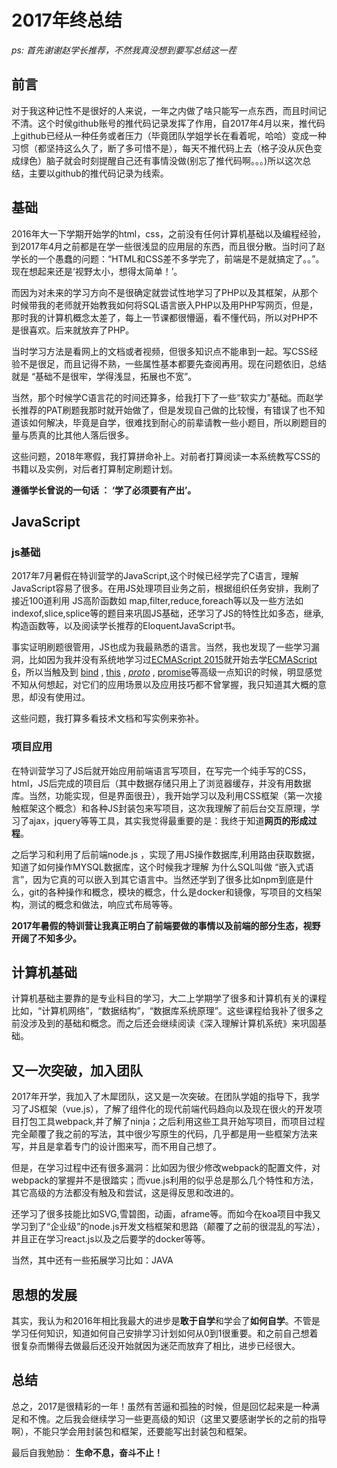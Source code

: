 #  2017年终总结

*ps: 首先谢谢赵学长推荐，不然我真没想到要写总结这一茬*

## 前言

对于我这种记性不是很好的人来说，一年之内做了啥只能写一点东西，而且时间记不清。这个时侯github账号的推代码记录发挥了作用，自2017年4月以来，推代码上github已经从一种任务或者压力（毕竟团队学姐学长在看着呢，哈哈）变成一种习惯（都坚持这么久了，断了多可惜不是），每天不推代码上去（格子没从灰色变成绿色）脑子就会时刻提醒自己还有事情没做(别忘了推代码啊。。。)所以这次总结，主要以github的推代码记录为线索。


## 基础

2016年大一下学期开始学的html，css，之前没有任何计算机基础以及编程经验，到2017年4月之前都是在学一些很浅显的应用层的东西，而且很分散。当时问了赵学长的一个愚蠢的问题：“HTML和CSS差不多学完了，前端是不是就搞定了。。”。现在想起来还是‘视野太小，想得太简单！’。

而因为对未来的学习方向不是很确定就尝试性地学习了PHP以及其框架，从那个时候带我的老师就开始教我如何将SQL语言嵌入PHP以及用PHP写网页，但是，那时我的计算机概念太差了，每上一节课都很懵逼，看不懂代码，所以对PHP不是很喜欢。后来就放弃了PHP。

当时学习方法是看网上的文档或者视频，但很多知识点不能串到一起。写CSS经验不是很足，而且记得不熟，一些属性基本都要先查阅再用。现在问题依旧，总结就是 “基础不是很牢，学得浅显，拓展也不宽”。

当然，那个时候学C语言花的时间还算多，给我打下了一些“软实力”基础。而赵学长推荐的PAT刷题我那时就开始做了，但是发现自己做的比较慢，有错误了也不知道该如何解决，毕竟是自学，很难找到耐心的前辈请教一些小题目，所以刷题目的量与质真的比其他人落后很多。

这些问题，2018年寒假，我打算拼命补上。对前者打算阅读一本系统教写CSS的书籍以及实例，对后者打算制定刷题计划。

**遵循学长曾说的一句话 ： ‘学了必须要有产出’。**

## JavaScript

### js基础

2017年7月暑假在特训营学的JavaScript,这个时候已经学完了C语言，理解JavaScript容易了很多。在用JS处理项目业务之前，根据组织任务安排，我刷了接近100道利用 JS高阶函数如 map,filter,reduce,foreach等以及一些方法如indexof,slice,splice等的题目来巩固JS基础，还学习了JS的特性比如多态，继承,构造函数等，以及阅读学长推荐的EloquentJavaScript书。

事实证明刷题很管用，JS也成为我最熟悉的语言。当然，我也发现了一些学习漏洞，比如因为我并没有系统地学习过[ECMAScript 2015](https://www.ecma-international.org/ecma-262/6.0/)就开始去学[ECMAScript 6](http://es6.ruanyifeng.com/#docs/intro)，所以当触及到 [bind](https://developer.mozilla.org/zh-CN/docs/Web/JavaScript/Reference/Global_Objects/Function/bind) , [this](https://developer.mozilla.org/zh-CN/docs/Web/JavaScript/Reference/Operators/this) ,  [_proto_](https://developer.mozilla.org/zh-CN/docs/Web/JavaScript/Reference/Global_Objects/Object/proto) , [promise](https://developer.mozilla.org/zh-CN/docs/Web/JavaScript/Reference/Global_Objects/Promise)等高级一点知识的时候，明显感觉不知从何想起，对它们的应用场景以及应用技巧都不曾掌握，我只知道其大概的意思，却没有使用过。

这些问题，我打算多看技术文档和写实例来弥补。

### 项目应用

在特训营学习了JS后就开始应用前端语言写项目，在写完一个纯手写的CSS，html，JS后完成的项目后（其中数据存储只用上了浏览器缓存，并没有用数据库。当然，功能实现，但是界面很丑），我开始学习以及利用CSS框架（第一次接触框架这个概念）和各种JS封装包来写项目，这次我理解了前后台交互原理，学习了ajax，jquery等等工具，其实我觉得最重要的是：我终于知道**网页的形成过程**。

之后学习和利用了后前端node.js ，实现了用JS操作数据库,利用路由获取数据，知道了如何操作MYSQL数据库，这个时候我才理解 为什么SQL叫做 “嵌入式语言”，因为它真的可以嵌入到其它语言中。当然还学到了很多比如npm到底是什么，git的各种操作和概念，模块的概念，什么是docker和镜像，写项目的文档架构，测试的概念和做法，响应式布局等等。

**2017年暑假的特训营让我真正明白了前端要做的事情以及前端的部分生态，视野开阔了不知多少。**

## 计算机基础

计算机基础主要靠的是专业科目的学习，大二上学期学了很多和计算机有关的课程比如，“计算机网络”，“数据结构”，“数据库系统原理”。这些课程给我补了很多之前没涉及到的基础和概念。而之后还会继续阅读《深入理解计算机系统》来巩固基础。


## 又一次突破，加入团队

2017年开学，我加入了木犀团队，这又是一次突破。在团队学姐的指导下，我学习了JS框架（vue.js），了解了组件化的现代前端代码趋向以及现在很火的开发项目打包工具webpack,并了解了ninja；之后利用这些工具开始写项目，而项目过程完全颠覆了我之前的写法，其中很少写原生的代码，几乎都是用一些框架方法来写，并且是拿着专门的设计图来写，而不用自己想了。

但是，在学习过程中还有很多漏洞：比如因为很少修改webpack的配置文件，对webpack的掌握并不是很踏实；而vue.js利用的似乎总是那么几个特性和方法，其它高级的方法都没有触及和尝试，这是得反思和改进的。

还学习了很多技能比如SVG,雪碧图，动画，aframe等。而如今在koa项目中我又学习到了“企业级”的node.js开发文档框架和思路（颠覆了之前的很混乱的写法），并且正在学习react.js以及之后要学的docker等等。

当然，其中还有一些拓展学习比如：JAVA


## 思想的发展

其实，我认为和2016年相比我最大的进步是**敢于自学**和学会了**如何自学**。不管是学习任何知识，知道如何自己安排学习计划如何从0到1很重要。和之前自己想着很复杂而懒得去做最后还没开始就因为迷茫而放弃了相比，进步已经很大。

## 总结

总之，2017是很精彩的一年！虽然有苦逼和孤独的时候，但是回忆起来是一种满足和不愧。之后我会继续学习一些更高级的知识（这里又要感谢学长的之前的指导啊），不能只学会用封装包和框架，还要能写出封装包和框架。

最后自我勉励：
**生命不息，奋斗不止！**










